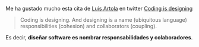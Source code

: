 Me ha gustado mucho esta cita de [Luis Artola](http://twitter.com/artolamola)
en twitter [Coding is designing](https://twitter.com/artolamola/status/737984230186188800)

> Coding is designing. And designing is a name (ubiquitous language) responsibilities (cohesion) and collaborators (coupling).

Es decir, **diseñar software es nombrar responsabilidades y colaboradores**.